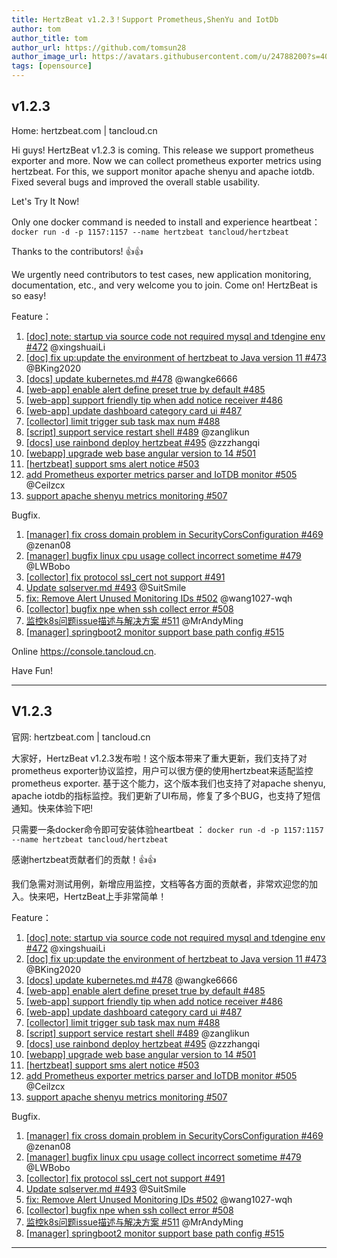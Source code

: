 ```yaml
---
title: HertzBeat v1.2.3！Support Prometheus,ShenYu and IotDb    
author: tom  
author_title: tom   
author_url: https://github.com/tomsun28  
author_image_url: https://avatars.githubusercontent.com/u/24788200?s=400&v=4  
tags: [opensource]
---
```


## v1.2.3   

Home: hertzbeat.com | tancloud.cn

Hi guys! HertzBeat v1.2.3 is coming. This release we support prometheus exporter and more. Now we can collect prometheus exporter metrics using hertzbeat. For this, we support monitor apache shenyu and apache iotdb. Fixed several bugs and improved the overall stable usability.

Let's Try It Now!

Only one docker command is needed to install and experience heartbeat：
`docker run -d -p 1157:1157 --name hertzbeat tancloud/hertzbeat`

Thanks to the contributors! 👍👍

We urgently need contributors to test cases, new application monitoring, documentation, etc., and very welcome you to join. Come on! HertzBeat is so easy!

Feature：

1. [[doc] note: startup via source code not required mysql and tdengine env #472](https://github.com/apache/hertzbeat/pull/472) @xingshuaiLi
2. [[doc] fix up:update the environment of hertzbeat to Java version 11 #473](https://github.com/apache/hertzbeat/pull/473) @BKing2020
3. [[docs] update kubernetes.md #478](https://github.com/apache/hertzbeat/pull/478) @wangke6666
4. [[web-app] enable alert define preset true by default #485](https://github.com/apache/hertzbeat/pull/485)
5.  [[web-app] support friendly tip when add notice receiver #486](https://github.com/apache/hertzbeat/pull/486)
6.  [[web-app] update dashboard category card ui #487](https://github.com/apache/hertzbeat/pull/487)
6. [[collector] limit trigger sub task max num #488](https://github.com/apache/hertzbeat/pull/488)
8. [[script] support service restart shell #489](https://github.com/apache/hertzbeat/pull/489) @zanglikun
9. [[docs] use rainbond deploy hertzbeat #495](https://github.com/apache/hertzbeat/pull/495) @zzzhangqi
10. [[webapp] upgrade web base angular version to 14 #501](https://github.com/apache/hertzbeat/pull/501)
11. [[hertzbeat] support sms alert notice #503](https://github.com/apache/hertzbeat/pull/503)
12. [add Prometheus exporter metrics parser and IoTDB monitor #505](https://github.com/apache/hertzbeat/pull/505) @Ceilzcx
13. [support apache shenyu metrics monitoring #507](https://github.com/apache/hertzbeat/pull/507)


Bugfix.

1. [[manager] fix cross domain problem in SecurityCorsConfiguration #469](https://github.com/apache/hertzbeat/pull/469)  @zenan08
2. [[manager] bugfix linux cpu usage collect incorrect sometime #479](https://github.com/apache/hertzbeat/pull/479) @LWBobo
3. [[collector] fix protocol ssl_cert not support #491](https://github.com/apache/hertzbeat/pull/491)
4. [Update sqlserver.md #493](https://github.com/apache/hertzbeat/pull/493) @SuitSmile
5. [fix: Remove Alert Unused Monitoring IDs #502](https://github.com/apache/hertzbeat/pull/502) @wang1027-wqh
6. [[collector] bugfix npe when ssh collect error #508](https://github.com/apache/hertzbeat/pull/508)
7. [监控k8s问题issue描述与解决方案 #511](https://github.com/apache/hertzbeat/pull/511) @MrAndyMing
8. [[manager] springboot2 monitor support base path config #515](https://github.com/apache/hertzbeat/pull/515)

Online https://console.tancloud.cn.

Have Fun!

----     

## V1.2.3
官网: hertzbeat.com | tancloud.cn

大家好，HertzBeat v1.2.3发布啦！这个版本带来了重大更新，我们支持了对prometheus exporter协议监控，用户可以很方便的使用hertzbeat来适配监控prometheus exporter. 基于这个能力，这个版本我们也支持了对apache shenyu, apache iotdb的指标监控。我们更新了UI布局，修复了多个BUG，也支持了短信通知。快来体验下吧!

只需要一条docker命令即可安装体验heartbeat ：
`docker run -d -p 1157:1157 --name hertzbeat tancloud/hertzbeat`

感谢hertzbeat贡献者们的贡献！👍👍

我们急需对测试用例，新增应用监控，文档等各方面的贡献者，非常欢迎您的加入。快来吧，HertzBeat上手非常简单！

Feature：

1. [[doc] note: startup via source code not required mysql and tdengine env #472](https://github.com/apache/hertzbeat/pull/472) @xingshuaiLi
2. [[doc] fix up:update the environment of hertzbeat to Java version 11 #473](https://github.com/apache/hertzbeat/pull/473) @BKing2020
3. [[docs] update kubernetes.md #478](https://github.com/apache/hertzbeat/pull/478) @wangke6666
4. [[web-app] enable alert define preset true by default #485](https://github.com/apache/hertzbeat/pull/485)
5.  [[web-app] support friendly tip when add notice receiver #486](https://github.com/apache/hertzbeat/pull/486)
6.  [[web-app] update dashboard category card ui #487](https://github.com/apache/hertzbeat/pull/487)
6. [[collector] limit trigger sub task max num #488](https://github.com/apache/hertzbeat/pull/488)
8. [[script] support service restart shell #489](https://github.com/apache/hertzbeat/pull/489) @zanglikun
9. [[docs] use rainbond deploy hertzbeat #495](https://github.com/apache/hertzbeat/pull/495) @zzzhangqi
10. [[webapp] upgrade web base angular version to 14 #501](https://github.com/apache/hertzbeat/pull/501)
11. [[hertzbeat] support sms alert notice #503](https://github.com/apache/hertzbeat/pull/503)
12. [add Prometheus exporter metrics parser and IoTDB monitor #505](https://github.com/apache/hertzbeat/pull/505) @Ceilzcx
13. [support apache shenyu metrics monitoring #507](https://github.com/apache/hertzbeat/pull/507)


Bugfix.

1. [[manager] fix cross domain problem in SecurityCorsConfiguration #469](https://github.com/apache/hertzbeat/pull/469)  @zenan08
2. [[manager] bugfix linux cpu usage collect incorrect sometime #479](https://github.com/apache/hertzbeat/pull/479) @LWBobo
3. [[collector] fix protocol ssl_cert not support #491](https://github.com/apache/hertzbeat/pull/491)
4. [Update sqlserver.md #493](https://github.com/apache/hertzbeat/pull/493) @SuitSmile
5. [fix: Remove Alert Unused Monitoring IDs #502](https://github.com/apache/hertzbeat/pull/502) @wang1027-wqh
6. [[collector] bugfix npe when ssh collect error #508](https://github.com/apache/hertzbeat/pull/508)
7. [监控k8s问题issue描述与解决方案 #511](https://github.com/apache/hertzbeat/pull/511) @MrAndyMing
8. [[manager] springboot2 monitor support base path config #515](https://github.com/apache/hertzbeat/pull/515)

----     
